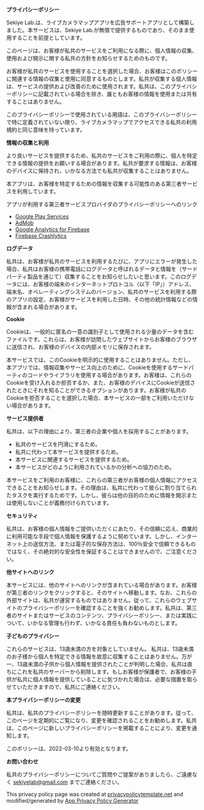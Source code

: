 **プライバシーポリシー**

Sekiye Lab.は、ライブカメラマップアプリを広告サポートアプリとして構築しました。本サービスは、Sekiye Lab.が無償で提供するものであり、そのまま使用することを前提としています。

このページは、お客様が私共のサービスをご利用になる際に、個人情報の収集、使用および開示に関する私共の方針をお知らせするためのものです。

お客様が私共のサービスを使用することを選択した場合、お客様はこのポリシーに関連する情報の収集と使用に同意するものとします。私共が収集する個人情報は、サービスの提供および改善のために使用されます。私共は、このプライバシーポリシーに記載されている場合を除き、誰ともお客様の情報を使用または共有することはありません。

このプライバシーポリシーで使用されている用語は、このプライバシーポリシーで特に定義されていない限り、ライブカメラマップでアクセスできる私共の利用規約と同じ意味を持っています。

**情報の収集と利用**

より良いサービスを提供するため、私共のサービスをご利用の際に、個人を特定できる情報の提供をお願いする場合があります。私共が要求する情報は、お客様のデバイスに保持され、いかなる方法でも私共が収集することはありません。

本アプリは、お客様を特定するための情報を収集する可能性のある第三者サービスを利用しています。

アプリが利用する第三者サービスプロバイダのプライバシーポリシーへのリンク

*   [Google Play Services](https://www.google.com/policies/privacy/)
*   [AdMob](https://support.google.com/admob/answer/6128543?hl=en)
*   [Google Analytics for Firebase](https://firebase.google.com/policies/analytics)
*   [Firebase Crashlytics](https://firebase.google.com/support/privacy/)

**ログデータ**

私共は、お客様が私共のサービスを利用するたびに、アプリにエラーが発生した場合、私共はお客様の携帯電話にログデータと呼ばれるデータと情報を（サードパーティ製品を通じて）収集することをお知らせしたいと思います。このログデータには、お客様の端末のインターネットプロトコル（以下「IP」）アドレス、端末名、オペレーティングシステムのバージョン、私共のサービスを利用する際のアプリの設定、お客様がサービスを利用した日時、その他の統計情報などの情報が含まれる場合があります。

**Cookie**

Cookieは、一般的に匿名の一意の識別子として使用される少量のデータを含むファイルです。これらは、お客様が訪問したウェブサイトからお客様のブラウザに送信され、お客様のデバイスの内部メモリに保存されます。

本サービスでは、このCookieを明示的に使用することはありません。ただし、本アプリでは、情報収集やサービス向上のために、Cookieを使用するサードパーティのコードやライブラリを使用する場合があります。お客様は、これらのCookieを受け入れるか拒否するか、また、お客様のデバイスにCookieが送信されたときにそれを知ることができるオプションがあります。お客様が私共のCookieを拒否することを選択した場合、本サービスの一部をご利用いただけない場合があります。

**サービス提供者**

私共は、以下の理由により、第三者の企業や個人を採用することがあります。

* 私共のサービスを円滑にするため。
* 私共に代わって本サービスを提供するため。
* 本サービスに関連するサービスを提供するため。
* 本サービスがどのように利用されているかの分析への協力のため。

本サービスをご利用のお客様に、これらの第三者がお客様の個人情報にアクセスできることをお知らせします。その理由は、私共に代わって彼らに割り当てられたタスクを実行するためです。しかし、彼らは他の目的のために情報を開示または使用しないことが義務付けられています。

**セキュリティ**

私共は、お客様の個人情報をご提供いただくにあたり、その信頼に応え、商業的に利用可能な手段で個人情報を保護するように努めています。しかし、インターネット上の送信方法、または電子的な保存方法は、100％安全で信頼できるものではなく、その絶対的な安全性を保証することはできませんので、ご注意ください。

**他サイトへのリンク**

本サービスには、他のサイトへのリンクが含まれている場合があります。お客様が第三者のリンクをクリックすると、そのサイトへ移動します。なお、これらの外部サイトは、私共が運営するものではありません。従って、これらのウェブサイトのプライバシーポリシーを確認することを強くお勧めします。私共は、第三者のサイトまたはサービスのコンテンツ、プライバシーポリシー、または実践について、いかなる管理も行わず、いかなる責任も負わないものとします。

**子どものプライバシー**

これらのサービスは、13歳未満の方を対象としていません。 私共は、13歳未満のお子様から個人を特定できる情報を故意に収集することはありません。万が一、13歳未満の子供から個人情報を提供されたことが判明した場合、私共は直ちにこれを私共のサーバーから削除します。もしお客様が保護者で、お客様の子供が私共に個人情報を提供していることに気づかれた場合は、必要な措置を取らせていただきますので、私共にご連絡ください。

**本プライバシーポリシーの変更**

私共は、私共のプライバシーポリシーを随時更新することがあります。従って、このページを定期的にご覧になり、変更を確認されることをお勧めします。私共は、このページに新しいプライバシーポリシーを掲載することにより、変更を通知します。

このポリシーは、2022-03-10より有効となります。

**お問い合わせ**

私共のプライバシーポリシーについてご質問やご提案がありましたら、ご遠慮なく sekiyelab@gmail.com までご連絡ください。

This privacy policy page was created at [privacypolicytemplate.net](https://privacypolicytemplate.net) and modified/generated by [App Privacy Policy Generator](https://app-privacy-policy-generator.nisrulz.com/)


